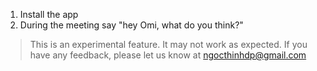 1. Install the app
2. During the meeting say "hey Omi, what do you think?"

> This is an experimental feature. It may not work as expected. If you have any feedback, please let us know at ngocthinhdp@gmail.com
